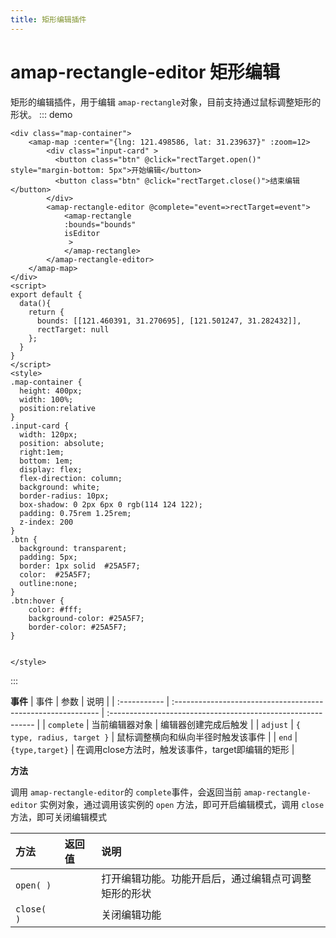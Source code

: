 ```yaml
---
title: 矩形编辑插件
---
```

# amap-rectangle-editor 矩形编辑
 矩形的编辑插件，用于编辑 `amap-rectangle`对象，目前支持通过鼠标调整矩形的形状。
::: demo 
```vue
<div class="map-container">
    <amap-map :center="{lng: 121.498586, lat: 31.239637}" :zoom=12>
        <div class="input-card" >
          <button class="btn" @click="rectTarget.open()" style="margin-bottom: 5px">开始编辑</button> 
          <button class="btn" @click="rectTarget.close()">结束编辑</button> 
        </div>
        <amap-rectangle-editor @complete="event=>rectTarget=event">
            <amap-rectangle 
            :bounds="bounds"
            isEditor
             >
            </amap-rectangle>
        </amap-rectangle-editor>
    </amap-map>
</div>
<script>
export default {
  data(){
    return {
      bounds: [[121.460391, 31.270695], [121.501247, 31.282432]],
      rectTarget: null
    };
  }
}
</script>
<style>
.map-container {
  height: 400px;
  width: 100%;
  position:relative
}
.input-card {
  width: 120px; 
  position: absolute; 
  right:1em;
  bottom: 1em;
  display: flex;
  flex-direction: column;
  background: white;
  border-radius: 10px;
  box-shadow: 0 2px 6px 0 rgb(114 124 122);
  padding: 0.75rem 1.25rem;
  z-index: 200
}
.btn {
  background: transparent;
  padding: 5px;
  border: 1px solid  #25A5F7;
  color:  #25A5F7;
  outline:none;
}
.btn:hover {
    color: #fff;
    background-color: #25A5F7;
    border-color: #25A5F7;
}


</style>
```
:::

**事件**
| 事件         | 参数                                                         | 说明                                                         |
| :----------- | :----------------------------------------------------------- | :----------------------------------------------------------- |
| `complete`    | 当前编辑器对象  | 编辑器创建完成后触发 |
| `adjust`     |	 `{ type, radius, target }` | 鼠标调整横向和纵向半径时触发该事件   |
| `end`        | `{type,target}`                        | 在调用close方法时，触发该事件，target即编辑的矩形 |

**方法**

调用 `amap-rectangle-editor`的 `complete`事件，会返回当前 `amap-rectangle-editor` 实例对象，通过调用该实例的 `open` 方法，即可开启编辑模式，调用 `close` 方法，即可关闭编辑模式

| 方法       | 返回值 | 说明                                                         |
| :--------- | :----- | :----------------------------------------------------------- |
| `open( )`  |        | 打开编辑功能。功能开启后，通过编辑点可调整矩形的形状 |
| `close( )` |        | 关闭编辑功能                                                 |
